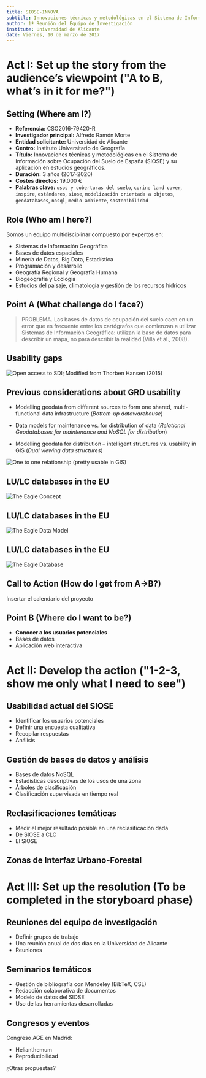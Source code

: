 ```yaml
---
title: SIOSE-INNOVA
subtitle: Innovaciones técnicas y metodológicas en el Sistema de Información sobre Ocupación del Suelo de España (SIOSE) y su aplicación en estudios geográficos.
author: 1ª Reunión del Equipo de Investigación
institute: Universidad de Alicante
date: Viernes, 10 de marzo de 2017 
---
```


# Act I: Set up the story from the audience’s viewpoint ("A to B, what’s in it for me?")

## Setting (Where am I?)

- **Referencia:** CSO2016-79420-R
- **Investigador principal:** Alfredo Ramón Morte
- **Entidad solicitante:** Universidad de Alicante
- **Centro:** Instituto Universitario de Geografía
- **Título:** Innovaciones técnicas y metodológicas en el Sistema de Información sobre Ocupación del Suelo de España (SIOSE) y su aplicación en estudios geográficos.
- **Duración:** 3 años (2017-2020)
- **Costes directos:** 19.000 €
- **Palabras clave:** `usos y coberturas del suelo`, `corine land cover`, `inspire`, `estándares`, `siose`, `modelización orientada a objetos`, `geodatabases`, `nosql`, `medio ambiente`, `sostenibilidad`

## Role (Who am I here?)

Somos un equipo multidisciplinar compuesto por expertos en:

- Sistemas de Información Geográfica
- Bases de datos espaciales
- Minería de Datos, Big Data, Estadística
- Programación y desarrollo
- Geografía Regional y Geografía Humana
- Biogeografía y Ecología
- Estudios del paisaje, climatología y gestión de los recursos hídricos

## Point A (What challenge do I face?)

> PROBLEMA. Las bases de datos de ocupación del suelo caen en un error que es frecuente entre los cartógrafos que comienzan a utilizar Sistemas de Información Geográfica: utilizan la base de datos para describir un mapa, no para describir la realidad (Villa et al., 2008).

## Usability gaps
![ [Open access to SDI; Modified from Thorben Hansen (2015)](http://www.eurosdr.net/sites/default/files/images/inline/dm_ws_111_data_modelling_and_data_distribution_seen_from_a_nmca_perspective.pdf)](images/opensdi.png)

## Previous considerations about GRD usability
- Modelling geodata from different sources to form one shared, multi-functional data infrastructure (*Bottom-up datawarehouse*)

- Data models for maintenance vs. for distribution of data (*Relational Geodatabases for maintenance and NoSQL for distribution*)

- Modelling geodata for distribution – intelligent structures vs. usability in GIS (*Dual viewing data structures*)

![One to one relationship (*pretty usable in GIS*)](images/CPT-Databases-OnetoOne.png)

## LU/LC databases in the EU
![The Eagle Concept](images/eagle_concept.png)


## LU/LC databases in the EU
![The Eagle Data Model](images/eagle_data_model.png)


## LU/LC databases in the EU
![The Eagle Database](images/eagle_table.png)



## Call to Action (How do I get from A→B?)

Insertar el calendario del proyecto

## Point B (Where do I want to be?)

- **Conocer a los usuarios potenciales**
- Bases de datos
- Aplicación web interactiva


# Act II: Develop the action ("1-2-3, show me only what I need to see")

## Usabilidad actual del SIOSE
- Identificar los usuarios potenciales
- Definir una encuesta cualitativa 
- Recopilar respuestas
- Análisis 

## Gestión de bases de datos y análisis
- Bases de datos NoSQL
- Estadísticas descriptivas de los usos de una zona
- Árboles de clasificación
- Clasificación supervisada en tiempo real

## Reclasificaciones temáticas 

- Medir el mejor resultado posible en una reclasificación dada
- De SIOSE a CLC
- El SIOSE 

## Zonas de Interfaz Urbano-Forestal


# Act III: Set up the resolution (To be completed in the storyboard phase)

## Reuniones del equipo de investigación
- Definir grupos de trabajo
- Una reunión anual de dos días en la Universidad de Alicante
- Reuniones

## Seminarios temáticos
- Gestión de bibliografía con Mendeley (BibTeX, CSL)
- Redacción colaborativa de documentos
- Modelo de datos del SIOSE
- Uso de las herramientas desarrolladas

## Congresos y eventos

Congreso AGE en Madrid:

- Helianthemum
- Reproducibilidad

¿Otras propuestas?

